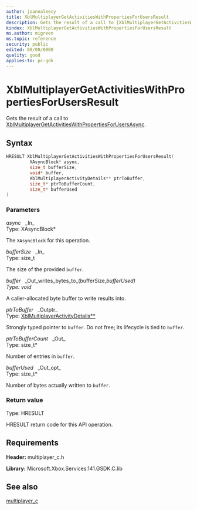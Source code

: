 ```yaml
---
author: joannaleecy
title: XblMultiplayerGetActivitiesWithPropertiesForUsersResult
description: Gets the result of a call to [XblMultiplayerGetActivitiesWithPropertiesForUsersAsync](xblmultiplayergetactivitieswithpropertiesforusersasync.md).
kindex: XblMultiplayerGetActivitiesWithPropertiesForUsersResult
ms.author: migreen
ms.topic: reference
security: public
edited: 00/00/0000
quality: good
applies-to: pc-gdk
---
```


# XblMultiplayerGetActivitiesWithPropertiesForUsersResult  

Gets the result of a call to [XblMultiplayerGetActivitiesWithPropertiesForUsersAsync](xblmultiplayergetactivitieswithpropertiesforusersasync.md).  

## Syntax  
  
```cpp
HRESULT XblMultiplayerGetActivitiesWithPropertiesForUsersResult(  
         XAsyncBlock* async,  
         size_t bufferSize,  
         void* buffer,  
         XblMultiplayerActivityDetails** ptrToBuffer,  
         size_t* ptrToBufferCount,  
         size_t* bufferUsed  
)  
```  
  
### Parameters  
  
*async* &nbsp;&nbsp;\_In\_  
Type: XAsyncBlock*  
  
The `XAsyncBlock` for this operation.  
  
*bufferSize* &nbsp;&nbsp;\_In\_  
Type: size_t  
  
The size of the provided `buffer`.  
  
*buffer* &nbsp;&nbsp;\_Out\_writes\_bytes\_to\_(bufferSize,*bufferUsed)  
Type: void*  
  
A caller-allocated byte buffer to write results into.  
  
*ptrToBuffer* &nbsp;&nbsp;\_Outptr\_  
Type: [XblMultiplayerActivityDetails**](../structs/xblmultiplayeractivitydetails.md)  
  
Strongly typed pointer to `buffer`. Do not free; its lifecycle is tied to `buffer`.  
  
*ptrToBufferCount* &nbsp;&nbsp;\_Out\_  
Type: size_t*  
  
Number of entries in `buffer`.  
  
*bufferUsed* &nbsp;&nbsp;\_Out\_opt\_  
Type: size_t*  
  
Number of bytes actually written to `buffer`.  
  
  
### Return value  
Type: HRESULT
  
HRESULT return code for this API operation.
  
## Requirements  
  
**Header:** multiplayer_c.h
  
**Library:** Microsoft.Xbox.Services.141.GSDK.C.lib
  
## See also  
[multiplayer_c](../multiplayer_c_members.md)  
  
  